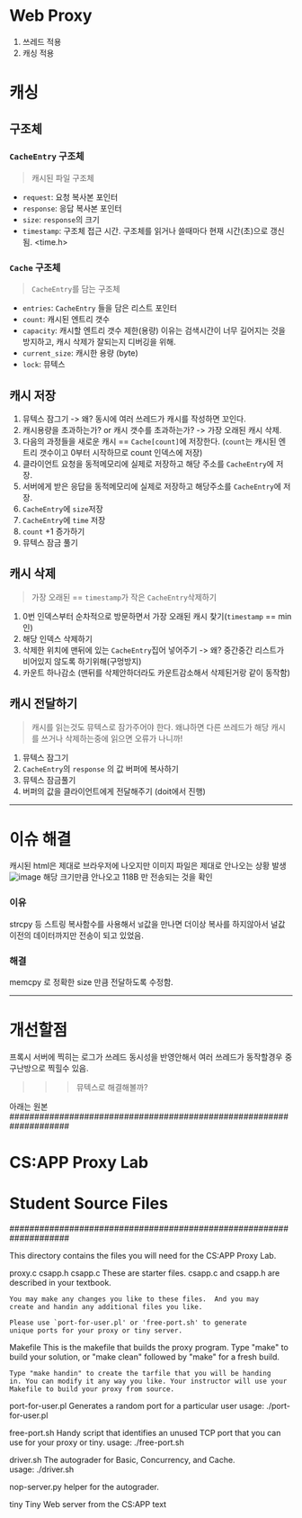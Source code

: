 # Web Proxy

1. 쓰레드 적용
2. 캐싱 적용

# 캐싱
## 구조체
### `CacheEntry` 구조체
> 캐시된 파일 구조체
- `request`: 요청 복사본 포인터
- `response`: 응답 복사본 포인터
- `size`: `response`의 크기
- `timestamp`: 구조체 접근 시간. 구조체를 읽거나 쓸때마다  현재 시간(초)으로 갱신됨. <time.h>

### `Cache` 구조체
> `CacheEntry`를 담는 구조체
- `entries`: `CacheEntry` 들을 담은 리스트 포인터
- `count`: 캐시된 엔트리 갯수
- `capacity`: 캐시할 엔트리 갯수 제한(용량) 이유는 검색시간이 너무 길어지는 것을 방지하고, 캐시 삭제가 잘되는지 디버깅을 위해.
- `current_size`: 캐시한 용량 (byte)
- `lock`: 뮤텍스 

## 캐시 저장
1. 뮤텍스 잠그기 -> 왜? 동시에 여러 쓰레드가 캐시를 작성하면 꼬인다.
1. 캐시용량을 초과하는가? or 캐시 갯수를 초과하는가? -> 가장 오래된 캐시 삭제.
2. 다음의 과정들을 새로운 캐시 == `Cache[count]`에 저장한다.    (`count`는 캐시된 엔트리 갯수이고 0부터 시작하므로 count 인덱스에 저장)
3. 클라이언트 요청을 동적메모리에 실제로 저장하고 해당 주소를 `CacheEntry`에 저장.
4. 서버에게 받은 응답을 동적메모리에 실제로 저장하고 해당주소를 `CacheEntry`에 저장.
5. `CacheEntry`에  `size`저장
6.  `CacheEntry`에 `time` 저장
7. `count` +1 증가하기
8. 뮤텍스 잠금 풀기

## 캐시 삭제
> 가장 오래된 == `timestamp`가 작은 `CacheEntry`삭제하기

1. 0번 인덱스부터 순차적으로 방문하면서 가장 오래된 캐시 찾기(`timestamp` == min 인)
2. 해당 인덱스 삭제하기
3. 삭제한 위치에 맨뒤에 있는 `CacheEntry`집어 넣어주기 -> 왜? 중간중간 리스트가 비어있지 않도록 하기위해(구멍방지)
4. 카운트 하나감소 (맨뒤를 삭제안하더라도 카운트감소해서 삭제된거랑 같이 동작함)

## 캐시 전달하기
> 캐시를 읽는것도 뮤텍스로 잠가주어야 한다. 왜냐하면 다른 쓰레드가 해당 캐시를 쓰거나 삭제하는중에 읽으면 오류가 나니까!

1. 뮤텍스 잠그기
2. `CacheEntry`의  `response` 의 값 버퍼에 복사하기
3. 뮤텍스 잠금풀기
4. 버퍼의 값을 클라이언트에게 전달해주기 (doit에서 진행)

-------------------------
# 이슈 해결

캐시된 html은 제대로 브라우저에 나오지만
이미지 파일은 제대로 안나오는 상황 발생
![image](https://github.com/SWJungle/P8-Week04-06/assets/122368337/a1d15622-44e7-4f56-ae23-685291e41d7b)
해당 크기만큼 안나오고 118B 만 전송되는 것을 확인

### 이유
strcpy 등 스트링 복사함수를 사용해서 `널`값을 만나면 더이상 복사를 하지않아서 널값 이전의 데이터까지만 전송이 되고 있었음.
### 해결
memcpy 로 정확한 size 만큼 전달하도록 수정함.


---------------------
# 개선할점

프록시  서버에 찍히는 로그가 쓰레드 동시성을 반영안해서 여러 쓰레드가 동작할경우 중구난방으로 찍힐수 있음.
>>> 뮤텍스로 해결해볼까?


아래는 원본
####################################################################
# CS:APP Proxy Lab
#
# Student Source Files
####################################################################

This directory contains the files you will need for the CS:APP Proxy
Lab.

proxy.c
csapp.h
csapp.c
    These are starter files.  csapp.c and csapp.h are described in
    your textbook. 

    You may make any changes you like to these files.  And you may
    create and handin any additional files you like.

    Please use `port-for-user.pl' or 'free-port.sh' to generate
    unique ports for your proxy or tiny server. 

Makefile
    This is the makefile that builds the proxy program.  Type "make"
    to build your solution, or "make clean" followed by "make" for a
    fresh build. 

    Type "make handin" to create the tarfile that you will be handing
    in. You can modify it any way you like. Your instructor will use your
    Makefile to build your proxy from source.

port-for-user.pl
    Generates a random port for a particular user
    usage: ./port-for-user.pl <userID>

free-port.sh
    Handy script that identifies an unused TCP port that you can use
    for your proxy or tiny. 
    usage: ./free-port.sh

driver.sh
    The autograder for Basic, Concurrency, and Cache.        
    usage: ./driver.sh

nop-server.py
     helper for the autograder.         

tiny
    Tiny Web server from the CS:APP text

